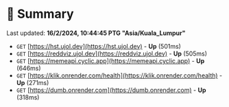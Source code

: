 # 📖 Summary
Last updated: **16/2/2024, 10:44:45 PTG "Asia/Kuala_Lumpur"**

- `GET` [https://hst.ujol.dev](https://hst.ujol.dev) - **Up** (501ms)
- `GET` [https://reddviz.ujol.dev](https://reddviz.ujol.dev) - **Up** (505ms)
- `GET` [https://memeapi.cyclic.app](https://memeapi.cyclic.app) - **Up** (646ms)
- `GET` [https://klik.onrender.com/health](https://klik.onrender.com/health) - **Up** (271ms)
- `GET` [https://dumb.onrender.com](https://dumb.onrender.com) - **Up** (318ms)

